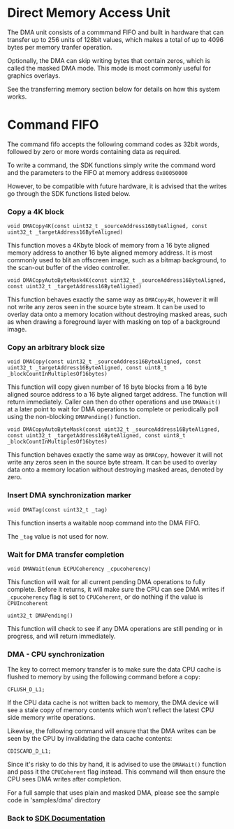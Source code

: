 # Direct Memory Access Unit

The DMA unit consists of a commmand FIFO and built in hardware that can transfer up to 256 units of 128bit values, which makes a total of up to 4096 bytes per memory tranfer operation.

Optionally, the DMA can skip writing bytes that contain zeros, which is called the masked DMA mode. This mode is most commonly useful for graphics overlays.

See the transferring memory section below for details on how this system works.

# Command FIFO

The command fifo accepts the following command codes as 32bit words, followed by zero or more words containing data as required.

To write a command, the SDK functions simply write the command word and the parameters to the FIFO at memory address `0x80050000`

However, to be compatible with future hardware, it is advised that the writes go through the SDK functions listed below.

### Copy a 4K block
`void DMACopy4K(const uint32_t _sourceAddress16ByteAligned, const uint32_t _targetAddress16ByteAligned)`

This function moves a 4Kbyte block of memory from a 16 byte aligned memory address to another 16 byte aligned memory address. It is most commonly used to blit an offscreen image, such as a bitmap background, to the scan-out buffer of the video controller.

`void DMACopyAutoByteMask4K(const uint32_t _sourceAddress16ByteAligned, const uint32_t _targetAddress16ByteAligned)`

This function behaves exactly the same way as `DMACopy4K`, however it will not write any zeros seen in the source byte stream. It can be used to overlay data onto a memory location without destroying masked areas, such as when drawing a foreground layer with masking on top of a background image.

### Copy an arbitrary block size
`void DMACopy(const uint32_t _sourceAddress16ByteAligned, const uint32_t _targetAddress16ByteAligned, const uint8_t _blockCountInMultiplesOf16bytes)`

This function will copy given number of 16 byte blocks from a 16 byte aligned source address to a 16 byte aligned target address. The function will return immediately. Caller can then do other operations and use `DMAWait()` at a later point to wait for DMA operations to complete or periodically poll using the non-blocking `DMAPending()` function.

`void DMACopyAutoByteMask(const uint32_t _sourceAddress16ByteAligned, const uint32_t _targetAddress16ByteAligned, const uint8_t _blockCountInMultiplesOf16bytes)`

This function behaves exactly the same way as `DMACopy`, however it will not write any zeros seen in the source byte stream. It can be used to overlay data onto a memory location without destroying masked areas, denoted by zero.

### Insert DMA synchronization marker
`void DMATag(const uint32_t _tag)`

This function inserts a waitable noop command into the DMA FIFO.

The `_tag` value is not used for now.

### Wait for DMA transfer completion
`void DMAWait(enum ECPUCoherency _cpucoherency)`

This function will wait for all current pending DMA operations to fully complete. Before it returns, it will make sure the CPU can see DMA writes if `_cpucoherency` flag is set to `CPUCoherent`, or do nothing if the value is `CPUIncoherent`

`uint32_t DMAPending()`

This function will check to see if any DMA operations are still pending or in progress, and will return immediately.

### DMA - CPU synchronization

The key to correct memory transfer is to make sure the data CPU cache is flushed to memory by using the following command before a copy:

```
CFLUSH_D_L1;
```

If the CPU data cache is not written back to memory, the DMA device will see a stale copy of memory contents which won't reflect the latest CPU side memory write operations.

Likewise, the following command will ensure that the DMA writes can be seen by the CPU by invalidating the data cache contents:

```
CDISCARD_D_L1;
```

Since it's risky to do this by hand, it is advised to use the `DMAWait()` function and pass it the `CPUCoherent` flag instead. This command will then ensure the CPU sees DMA writes after completion.

For a full sample that uses plain and masked DMA, please see the sample code in 'samples/dma' directory

### Back to [SDK Documentation](README.md)